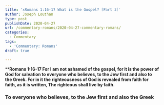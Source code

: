 ```yaml
---
title: 'xRomans 1:16-17 What is the Gospel? [Part 3]'
author: Joseph Louthan
type: post
publishDate: 2020-04-27
url: /commentary-romans/2020-04-27-commentary-romans/
categories:
  - Commentary
tags:
  - 'Commentary: Romans'
draft: true

---
```


****Romans 1:16-17 For I am not ashamed of the gospel, for it is the power of God for salvation to everyone who believes, to the Jew first and also to the Greek. For in it the righteousness of God is revealed from faith for faith, as it is written, The righteous shall live by faith.**

### To everyone who believes, to the Jew first and also the Greek

